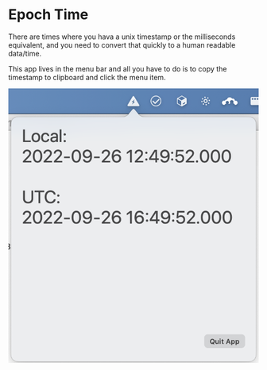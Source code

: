 # Epoch Time

There are times where you hava a unix timestamp or the milliseconds equivalent, and you need to convert that quickly to a human readable data/time.

This app lives in the menu bar and all you have to do is to copy the timestamp to clipboard and click the menu item.

![Screenshot](screenshots/valid-timestamp.png)
